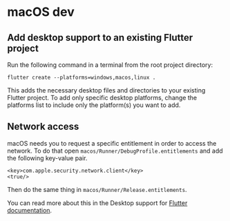 # macOS dev

## Add desktop support to an existing Flutter project

Run the following command in a terminal from the root project directory:

    flutter create --platforms=windows,macos,linux .

This adds the necessary desktop files and directories to your existing Flutter project. To add only specific desktop platforms, change the platforms list to include only the platform(s) you want to add.

## Network access

macOS needs you to request a specific entitlement in order to access the network. To do that open `macos/Runner/DebugProfile.entitlements` and add the following key-value pair.

    <key>com.apple.security.network.client</key>
    <true/>

Then do the same thing in `macos/Runner/Release.entitlements`.

You can read more about this in the Desktop support for [Flutter documentation](https://flutter.dev/desktop#setting-up-entitlements).
